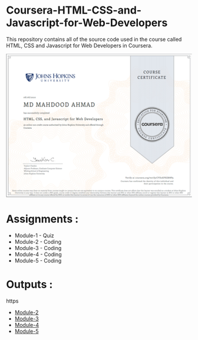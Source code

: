 # Coursera-HTML-CSS-and-Javascript-for-Web-Developers

This repository contains all of the source code used in the course called HTML, CSS and Javascript for Web Developers in Coursera.

![Course Completion certificate](https://github.com/Mahdood/Coursera-HTML-CSS-and-JavaScript-for-Web-Developers-/blob/master/Certificate.png)


# Assignments :

* Module-1 - Quiz 
* Module-2 - Coding
* Module-3 - Coding
* Module-4 - Coding
* Module-5 - Coding


# Outputs :
https
* [Module-2](https://mahdood.github.io/Coursera-HTML-CSS-and-JavaScript-for-Web-Developers-/Assignments/module_2_solution/index.html)
* [Module-3](https://mahdood.github.io/Coursera-HTML-CSS-and-JavaScript-for-Web-Developers-/Assignments/module_3_solution/index.html)
* [Module-4](https://mahdood.github.io/Coursera-HTML-CSS-and-JavaScript-for-Web-Developers-/Assignments/module_4_solution/index.html)
* [Module-5](https://mahdood.github.io/Coursera-HTML-CSS-and-JavaScript-for-Web-Developers-/Assignments/module_5_solution/index.html)
